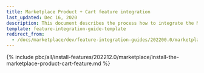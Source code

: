 ```yaml
---
title: Marketplace Product + Cart feature integration
last_updated: Dec 16, 2020
description: This document describes the process how to integrate the Marketplace Product + Cart feature into a Spryker project.
template: feature-integration-guide-template
redirect_from:
  - /docs/marketplace/dev/feature-integration-guides/202200.0/marketplace-product-cart-feature-integration.html
---
```


{% include pbc/all/install-features/202212.0/marketplace/install-the-marketplace-product-cart-feature.md %} <!-- To edit, see /_includes/pbc/all/install-features/202212.0/marketplace/install-the-marketplace-product-cart-feature.md -->
